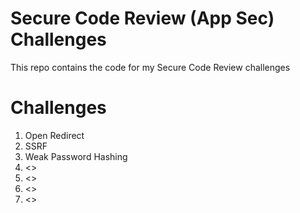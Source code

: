 # Secure Code Review (App Sec) Challenges

This repo contains the code for my Secure Code Review challenges

# Challenges

1. Open Redirect
2. SSRF
3. Weak Password Hashing
4. <>
5. <>
6. <>
7. <>
